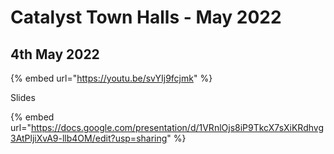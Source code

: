 # Catalyst Town Halls - May 2022

## 4th May 2022

{% embed url="https://youtu.be/svYIj9fcjmk" %}

Slides

{% embed url="https://docs.google.com/presentation/d/1VRnlOjs8iP9TkcX7sXiKRdhvg3AtPljiXvA9-llb4OM/edit?usp=sharing" %}
